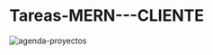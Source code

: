 # Tareas-MERN---CLIENTE

![agenda-proyectos](https://user-images.githubusercontent.com/32559854/115325772-9a264b80-a162-11eb-8ea7-3d4ded21f487.png)

